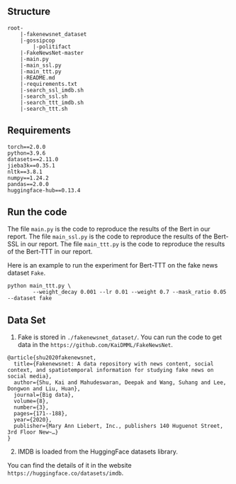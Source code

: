 
## Structure
```
root-
    |-fakenewsnet_dataset
	|-gossipcop
        |-politifact
    |-FakeNewsNet-master
    |-main.py
    |-main_ssl.py
    |-main_ttt.py
    |-README.md
    |-requirements.txt
    |-search_ssl_imdb.sh
    |-search_ssl.sh
    |-search_ttt_imdb.sh
    |-search_ttt.sh	
```


## Requirements

```
torch==2.0.0
python=3.9.6
datasets==2.11.0
jieba3k==0.35.1
nltk==3.8.1
numpy==1.24.2
pandas==2.0.0
huggingface-hub==0.13.4
```

## Run the code
The file `main.py` is the code to reproduce the results of the Bert in our report. The file `main_ssl.py` is the code to reproduce the results of the Bert-SSL in our report. The file `main_ttt.py` is the code to reproduce the results of the Bert-TTT in our report.

Here is an example to run the experiment for Bert-TTT on the fake news dataset `Fake`.
```
python main_ttt.py \
        --weight_decay 0.001 --lr 0.01 --weight 0.7 --mask_ratio 0.05 --dataset fake
```


## Data Set
1. Fake is stored in `./fakenewsnet_dataset/`. 
You can run the code to get data in the `https://github.com/KaiDMML/FakeNewsNet`. 

```
@article{shu2020fakenewsnet,
  title={Fakenewsnet: A data repository with news content, social context, and spatiotemporal information for studying fake news on social media},
  author={Shu, Kai and Mahudeswaran, Deepak and Wang, Suhang and Lee, Dongwon and Liu, Huan},
  journal={Big data},
  volume={8},
  number={3},
  pages={171--188},
  year={2020},
  publisher={Mary Ann Liebert, Inc., publishers 140 Huguenot Street, 3rd Floor New~…}
}
```
2. IMDB is loaded from the HuggingFace datasets library.

You can find the details of it in the website `https://huggingface.co/datasets/imdb`.
